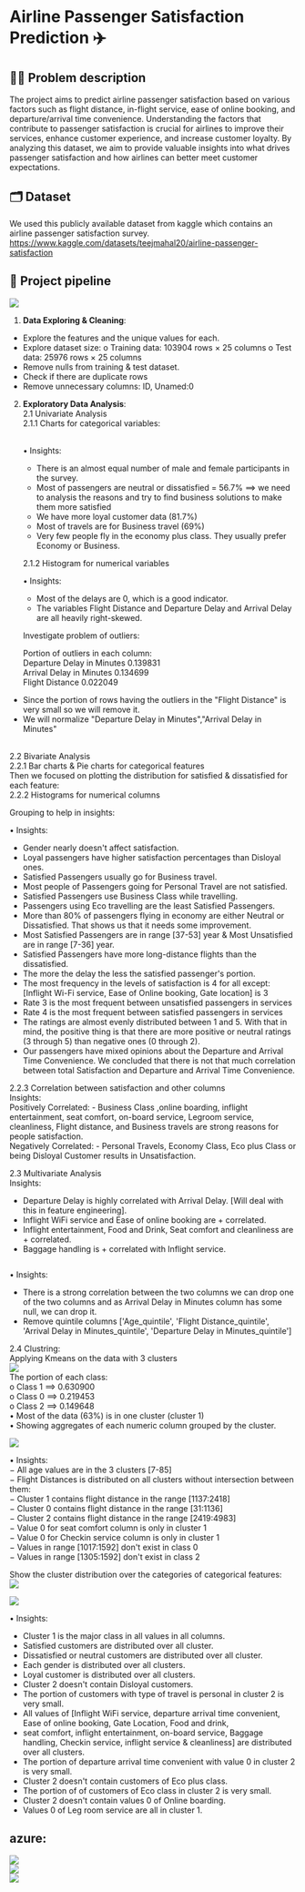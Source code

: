 
# Airline Passenger Satisfaction Prediction ✈️

## 🙇‍♂️ Problem description
The project aims to predict airline passenger satisfaction based on various factors such as flight distance, in-flight service, ease of online booking, and departure/arrival time convenience. Understanding the factors that contribute to passenger satisfaction is crucial for airlines to improve their services, enhance customer experience, and increase customer loyalty. By analyzing this dataset, we aim to provide valuable insights into what drives passenger satisfaction and how airlines can better meet customer expectations.


## 🗂️ Dataset
We used this publicly available dataset from kaggle which contains an airline passenger satisfaction survey.<br>
https://www.kaggle.com/datasets/teejmahal20/airline-passenger-satisfaction


## 🧱 Project pipeline
<img src="assets/pipeline.png" alt=" " >

1. **Data Exploring & Cleaning**:
- Explore the features and the unique values for each.
- Explore dataset size:
o Training data: 103904 rows × 25 columns
o Test data: 25976 rows × 25 columns
- Remove nulls from training & test dataset.
- Check if there are duplicate rows
- Remove unnecessary columns:  ID, Unamed:0

2. **Exploratory Data Analysis**:<br>
  2.1 Univariate Analysis<br>
      2.1.1 Charts for categorical variables:<br>
      <img src="assets/univariate_pie_1.png" alt="" >
      <img src="assets/univariate_pie_2.png" alt="" >
      <img src="assets/univariate_pie_3.png" alt="" >
      <img src="assets/univariate_pie_4.png" alt="" >
      <img src="assets/univariate_pie_5.png" alt="" >
      <img src="assets/univariate_pie_6.png" alt="" >
      <img src="assets/univariate_pie_7.png" alt="" ><br>

      • Insights:<br>
      - There is an almost equal number of male and female participants in the survey.<br>
      - Most of passengers are neutral or dissatisfied = 56.7% ==> we need to analysis the reasons and try to find business solutions to make them more satisfied<br>
      - We have more loyal customer data (81.7%) <br>
      - Most of travels are for Business travel (69%)<br>
      - Very few people fly in the economy plus class. They usually prefer Economy or Business.<br>

      2.1.2 Histogram for numerical variables<br>
       <img src="assets/univariate_histograms_training.png" alt="" ><br>

   • Insights: <br>
   - Most of the delays are 0, which is a good indicator.<br>
   - The variables Flight Distance and Departure Delay and Arrival Delay are all heavily right-skewed.<br>

   Investigate problem of outliers:<br>

      Portion of outliers in each column:<br>
         Departure Delay in Minutes 0.139831<br>
         Arrival Delay in Minutes   0.134699<br>
         Flight Distance            0.022049<br>

- Since the portion of rows having the outliers in the "Flight Distance" is very small so we will remove it.<br>
- We will normalize "Departure Delay in Minutes","Arrival Delay in Minutes"<br>
<img src="assets/univariate_histograms_after_handling_outliers_training.png" alt="" ><br>

2.2 Bivariate Analysis<br>
2.2.1 Bar charts & Pie charts for categorical features<br>
<img src="assets/bivariate_bar.png" alt="" ><br>
Then we focused on plotting the distribution for satisfied & dissatisfied for each feature:<br>
<img src="assets/bivariate_pie.png" alt="" ><br>
2.2.2 Histograms for numerical columns
<img src="assets/bivariate_histograms.png" alt="" ><br>

Grouping to help in insights:<br>
<img src="assets/grouping.png" alt="" ><br>

• Insights: <br>
- Gender nearly doesn't affect satisfaction.<br>
- Loyal passengers have higher satisfaction percentages than Disloyal ones.<br>
- Satisfied Passengers usually go for Business travel.<br>
- Most people of Passengers going for Personal Travel are not satisfied.<br>
- Satisfied Passengers use Business Class while travelling.<br>
- Passengers using Eco travelling are the least Satisfied Passengers.<br>
- More than 80% of passengers flying in economy are either Neutral or Dissatisfied. That shows us that it needs some improvement.<br>
- Most Satisfied Passengers are in range [37-53] year & Most Unsatisfied are in range [7-36] year.<br>
- Satisfied Passengers have more long-distance flights than the dissatisfied.<br>
- The more the delay the less the satisfied passenger's portion.<br>
- The most frequency in the levels of satisfaction is 4 for all except: [Inflight Wi-Fi service, Ease of Online booking, Gate location] is 3<br>
- Rate 3 is the most frequent between unsatisfied passengers in services <br>
- Rate 4 is the most frequent between satisfied passengers in services <br>
- The ratings are almost evenly distributed between 1 and 5. With that in mind, the positive thing is that there are more positive or neutral ratings (3 through 5) than negative ones (0 through 2).<br>
- Our passengers have mixed opinions about the Departure and Arrival Time Convenience. We concluded that there is not that much correlation between total Satisfaction and Departure and Arrival Time Convenience.<br>

2.2.3 Correlation between satisfaction and other columns<br>
<img src="assets/bivariate_correlation.png" alt="" ><br>
Insights:<br>
Positively Correlated: - Business Class ,online boarding, inflight entertainment, seat comfort, on-board service, Legroom service, cleanliness, Flight distance, and Business travels are strong reasons for people satisfaction.<br>
Negatively Correlated: - Personal Travels, Economy Class, Eco plus Class or being Disloyal Customer results in Unsatisfaction.<br>

2.3 Multivariate Analysis<br>
<img src="assets/multivariate_correlation.png" alt="" ><br>
Insights:<br>
- Departure Delay is highly correlated with Arrival Delay. [Will deal with this in feature engineering].<br>
- Inflight WiFi service and Ease of online booking are + correlated.<br>
- Inflight entertainment, Food and Drink, Seat comfort and cleanliness are + correlated.<br>
- Baggage handling is + correlated with Inflight service.<br>

<img src="assets/arrival_departure_correlation.png" alt="" ><br>

• Insights:<br>
- There is a strong correlation between the two columns we can drop one of the two columns and as Arrival Delay in Minutes column has some null, we can drop it.<br>
- Remove quintile columns ['Age_quintile', 'Flight Distance_quintile', 'Arrival Delay in Minutes_quintile', 'Departure Delay in Minutes_quintile']<br>


2.4 Clustring:<br>
Applying Kmeans on the data with 3 clusters<br>
<img src="assets/cluster_distribution.png"><br>
The portion of each class:<br>
o Class 1 ==> 0.630900 <br>
o Class 0 ==> 0.219453 <br>
o Class 2 ==> 0.149648 <br>
• Most of the data (63%) is in one cluster (cluster 1) <br>
• Showing aggregates of each numeric column grouped by the cluster.<br>

<img src="assets/clusters_data.png"><br>

• Insights:<br>
− All age values are in the 3 clusters [7-85]<br>
− Flight Distances is distributed on all clusters without intersection between them:<br>
− Cluster 1 contains flight distance in the range [1137:2418]<br>
− Cluster 0 contains flight distance in the range [31:1136]<br>
− Cluster 2 contains flight distance in the range [2419:4983]<br>
− Value 0 for seat comfort column is only in cluster 1<br>
− Value 0 for Checkin service column is only in cluster 1<br>
− Values in range [1017:1592] don't exist in class 0<br>
− Values in range [1305:1592] don't exist in class 2<br>

Show the cluster distribution over the categories of categorical features:<br>
<img src="assets/distribution_by_cluster.png"><br>

<img src="assets/quintile_distribution_by_cluster.png"><br>

• Insights:<br>
- Cluster 1 is the major class in all values in all columns.<br>
- Satisfied customers are distributed over all cluster.<br>
- Dissatisfied or neutral customers are distributed over all cluster.<br>
- Each gender is distributed over all clusters.<br>
- Loyal customer is distributed over all clusters.<br>
- Cluster 2 doesn't contain Disloyal customers.<br>
- The portion of customers with type of travel is personal in cluster 2 is very small.<br>
- All values of [Inflight WiFi service, departure arrival time convenient, Ease of online booking, Gate Location, Food and drink,<br>
- seat comfort, inflight entertainment, on-board service, Baggage handling, Checkin service, inflight service & cleanliness] are distributed over all clusters.<br>
- The portion of departure arrival time convenient with value 0 in cluster 2 is very small.<br>
- Cluster 2 doesn't contain customers of Eco plus class.<br>
- The portion of of customers of Eco class in cluster 2 is very small.<br>
- Cluster 2 doesn't contain values 0 of Online boarding.<br>
- Values 0 of Leg room service are all in cluster 1.<br>


## azure:<br>

<img src="assets/compute.png"><br>
<img src="assets/workspace.png"><br>
<img src="assets/codeRun.png"><br>









      
      

   
